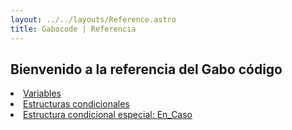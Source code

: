 ```yaml
---
layout: ../../layouts/Reference.astro
title: Gabocode | Referencia
---
```


## Bienvenido a la referencia del Gabo código

<li><a href="/gabocode/referencia/variables">Variables</a></li>
<li><a href="/gabocode/referencia/condicionales">Estructuras condicionales</a></li>
<li><a href="/gabocode/referencia/en_caso">Estructura condicional especial: En_Caso</a></li>
